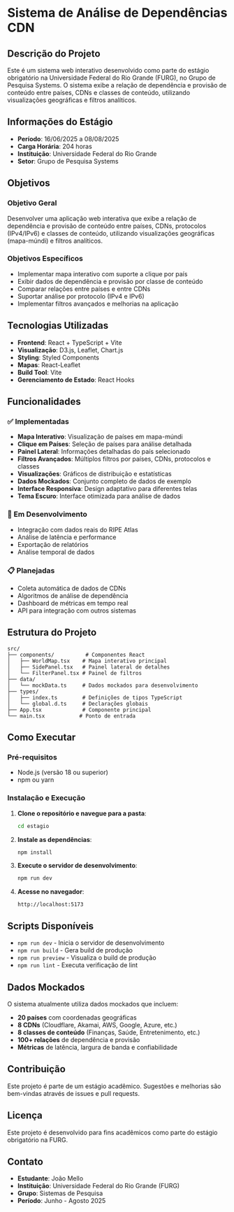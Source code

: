 # Sistema de Análise de Dependências CDN

## Descrição do Projeto

Este é um sistema web interativo desenvolvido como parte do estágio obrigatório na Universidade Federal do Rio Grande (FURG), no Grupo de Pesquisa Systems. O sistema exibe a relação de dependência e provisão de conteúdo entre países, CDNs e classes de conteúdo, utilizando visualizações geográficas e filtros analíticos.

## Informações do Estágio

- **Período**: 16/06/2025 a 08/08/2025
- **Carga Horária**: 204 horas
- **Instituição**: Universidade Federal do Rio Grande
- **Setor**: Grupo de Pesquisa Systems

## Objetivos

### Objetivo Geral

Desenvolver uma aplicação web interativa que exibe a relação de dependência e provisão de conteúdo entre países, CDNs, protocolos (IPv4/IPv6) e classes de conteúdo, utilizando visualizações geográficas (mapa-múndi) e filtros analíticos.

### Objetivos Específicos

- Implementar mapa interativo com suporte a clique por país
- Exibir dados de dependência e provisão por classe de conteúdo
- Comparar relações entre países e entre CDNs
- Suportar análise por protocolo (IPv4 e IPv6)
- Implementar filtros avançados e melhorias na aplicação

## Tecnologias Utilizadas

- **Frontend**: React + TypeScript + Vite
- **Visualização**: D3.js, Leaflet, Chart.js
- **Styling**: Styled Components
- **Mapas**: React-Leaflet
- **Build Tool**: Vite
- **Gerenciamento de Estado**: React Hooks

## Funcionalidades

### ✅ Implementadas

- **Mapa Interativo**: Visualização de países em mapa-múndi
- **Clique em Países**: Seleção de países para análise detalhada
- **Painel Lateral**: Informações detalhadas do país selecionado
- **Filtros Avançados**: Múltiplos filtros por países, CDNs, protocolos e classes
- **Visualizações**: Gráficos de distribuição e estatísticas
- **Dados Mockados**: Conjunto completo de dados de exemplo
- **Interface Responsiva**: Design adaptativo para diferentes telas
- **Tema Escuro**: Interface otimizada para análise de dados

### 🔄 Em Desenvolvimento

- Integração com dados reais do RIPE Atlas
- Análise de latência e performance
- Exportação de relatórios
- Análise temporal de dados

### 📋 Planejadas

- Coleta automática de dados de CDNs
- Algoritmos de análise de dependência
- Dashboard de métricas em tempo real
- API para integração com outros sistemas

## Estrutura do Projeto

```
src/
├── components/          # Componentes React
│   ├── WorldMap.tsx    # Mapa interativo principal
│   ├── SidePanel.tsx   # Painel lateral de detalhes
│   └── FilterPanel.tsx # Painel de filtros
├── data/
│   └── mockData.ts     # Dados mockados para desenvolvimento
├── types/
│   ├── index.ts        # Definições de tipos TypeScript
│   └── global.d.ts     # Declarações globais
├── App.tsx             # Componente principal
└── main.tsx           # Ponto de entrada
```

## Como Executar

### Pré-requisitos

- Node.js (versão 18 ou superior)
- npm ou yarn

### Instalação e Execução

1. **Clone o repositório e navegue para a pasta**:

   ```bash
   cd estagio
   ```

2. **Instale as dependências**:

   ```bash
   npm install
   ```

3. **Execute o servidor de desenvolvimento**:

   ```bash
   npm run dev
   ```

4. **Acesse no navegador**:
   ```
   http://localhost:5173
   ```

## Scripts Disponíveis

- `npm run dev` - Inicia o servidor de desenvolvimento
- `npm run build` - Gera build de produção
- `npm run preview` - Visualiza o build de produção
- `npm run lint` - Executa verificação de lint

## Dados Mockados

O sistema atualmente utiliza dados mockados que incluem:

- **20 países** com coordenadas geográficas
- **8 CDNs** (Cloudflare, Akamai, AWS, Google, Azure, etc.)
- **8 classes de conteúdo** (Finanças, Saúde, Entretenimento, etc.)
- **100+ relações** de dependência e provisão
- **Métricas** de latência, largura de banda e confiabilidade

## Contribuição

Este projeto é parte de um estágio acadêmico. Sugestões e melhorias são bem-vindas através de issues e pull requests.

## Licença

Este projeto é desenvolvido para fins acadêmicos como parte do estágio obrigatório na FURG.

## Contato

- **Estudante**: João Mello
- **Instituição**: Universidade Federal do Rio Grande (FURG)
- **Grupo**: Sistemas de Pesquisa
- **Período**: Junho - Agosto 2025
